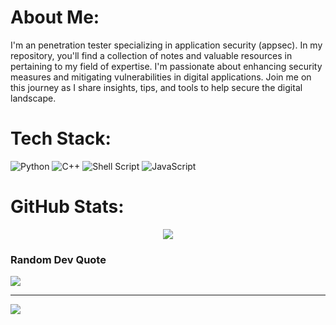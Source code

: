 # About Me:
I'm an penetration tester specializing in application security (appsec). In my repository, you'll find a collection of notes and valuable resources in pertaining to my field of expertise. I'm passionate about enhancing security measures and mitigating vulnerabilities in digital applications. Join me on this journey as I share insights, tips, and tools to help secure the digital landscape.


# Tech Stack:
![Python](https://img.shields.io/badge/python-3670A0?style=flat&logo=python&logoColor=ffdd54) ![C++](https://img.shields.io/badge/c++-%2300599C.svg?style=flat&logo=c%2B%2B&logoColor=white) ![Shell Script](https://img.shields.io/badge/shell_script-%23121011.svg?style=flat&logo=gnu-bash&logoColor=white) ![JavaScript](https://img.shields.io/badge/javascript-%23323330.svg?style=flat&logo=javascript&logoColor=%23F7DF1E)
# GitHub Stats:

<p align="center">
	<img src="https://github-readme-stats.vercel.app/api/top-langs/?username=andI7836I&theme=onedark&hide_border=false&include_all_commits=true&count_private=false&layout=compact"/>
</p>

### Random Dev Quote
![](https://quotes-github-readme.vercel.app/api?type=horizontal&theme=dark)

---
[![](https://visitcount.itsvg.in/api?id=s31frc3&icon=2&color=12)](https://visitcount.itsvg.in)

<!-- Proudly created with GPRM ( https://gprm.itsvg.in ) -->
